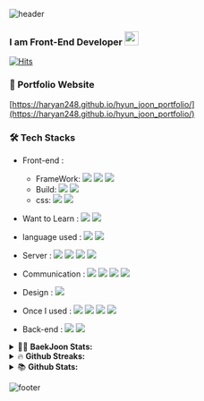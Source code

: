 ![header](https://capsule-render.vercel.app/api?type=waving&color=gradient&height=250&section=header&text=Hyun%20Joon's%20GitHub&fontSize=30)

### I am Front-End Developer <img src="https://media.giphy.com/media/hvRJCLFzcasrR4ia7z/giphy.gif" width="25px">  


<!--
**haryan248/haryan248** is a ✨ _special_ ✨ repository because its `README.md` (this file) appears on your GitHub profile.

Here are some ideas to get you started:

- 🔭 I’m currently working on ...
- 🌱 I’m currently learning ...
- 👯 I’m looking to collaborate on ...
- 🤔 I’m looking for help with ...
- 💬 Ask me about ...
- 📫 How to reach me: ...
- 😄 Pronouns: ...
- ⚡ Fun fact: ...
-->

[![Hits](https://hits.seeyoufarm.com/api/count/incr/badge.svg?url=https%3A%2F%2Fgithub.com%2Fharyan248%2Fhit-counter&count_bg=%2379C83D&title_bg=%23000000&icon=&icon_color=%23E7E7E7&title=hits&edge_flat=false)](https://hits.seeyoufarm.com)

### 🎨 Portfolio Website
[https://haryan248.github.io/hyun_joon_portfolio/](https://haryan248.github.io/hyun_joon_portfolio/)

### 🛠 Tech Stacks
* Front-end : 
  - FrameWork: <span><img src="https://img.shields.io/badge/React-61DAFB?style=flat-square&logo=React&logoColor=white"/></span>
<span><img src="https://img.shields.io/badge/Next.js-000000?style=flat-square&logo=Next.js&logoColor=white"/></span>
<span><img src="https://img.shields.io/badge/Vue.js-4FC08D?style=flat-square&logo=Vue.js&logoColor=white"/></span>
  - Build: <span><img src="https://img.shields.io/badge/Webpack-8DD6F9?style=flat-square&logo=Webpack&logoColor=white"/></span>
<span><img src="https://img.shields.io/badge/Vite-646CFF?style=flat-square&logo=Vite&logoColor=white"/></span>
  - css: <span><img src="https://img.shields.io/badge/Sass-CC6699?style=flat-square&logo=Sass&logoColor=white"/></span>
<span><img src="https://img.shields.io/badge/styled_components-DB7093?style=flat-square&logo=styled-components&logoColor=white"/></span>

* Want to Learn :
<span><img src="https://img.shields.io/badge/Storybook-FF4785?style=flat-square&logo=Storybook&logoColor=white"/></span>
<span><img src="https://img.shields.io/badge/Jest-C21325?style=flat-square&logo=Jest&logoColor=white"/></span>

* language used : <span><img src="https://img.shields.io/badge/JavaScript-F7DF1E?style=flat-square&logo=JavaScript&logoColor=white"/></span>
<span><img src="https://img.shields.io/badge/TypeScript-3178C6?style=flat-square&logo=TypeScript&logoColor=white"/></span>

* Server : <span><img src="https://img.shields.io/badge/Naver Cloud Platform-03C75A?style=flat-square&logo=Naver&logoColor=white"/></span> <span><img src="https://img.shields.io/badge/Amazon AWS-232F3E?style=flat-square&logo=Amazon AWS&logoColor=white"/></span>
<span><img src="https://img.shields.io/badge/NGINX-009639?style=flat-square&logo=NGINX&logoColor=white"/></span>
<span><img src="https://img.shields.io/badge/Ubuntu-E95420?style=flat-square&logo=Ubuntu&logoColor=white"/></span>

* Communication : <span><img src="https://img.shields.io/badge/Microsoft_Teams-6264A7?style=flat-square&logo=Microsoft Teams&logoColor=white"/></span>
<span><img src="https://img.shields.io/badge/Slack-4A154B?style=flat-square&logo=Slack&logoColor=white"/></span>
<span><img src="https://img.shields.io/badge/Jira-0052CC?style=flat-square&logo=Jira&logoColor=white"/></span>
<span><img src="https://img.shields.io/badge/Notion-000000?style=flat-square&logo=Notion&logoColor=white"/></span>

* Design : <span><img src="https://img.shields.io/badge/Figma-F24E1E?style=flat-square&logo=Figma&logoColor=white"/></span>

* Once I used : <span><img src="https://img.shields.io/badge/Java-007396?style=flat-square&logo=Java&logoColor=white"/></span>
<span><img src="https://img.shields.io/badge/Python-3776AB?style=flat-square&logo=Python&logoColor=white"/></span>
<span><img src="https://img.shields.io/badge/C-A8B9CC?style=flat-square&logo=C&logoColor=white"/></span>
<span><img src="https://img.shields.io/badge/Unity-000000?style=flat-square&logo=Unity&logoColor=white"/></span>

* Back-end : <span><img src="https://img.shields.io/badge/MySQL-4479A1?style=flat-square&logo=MySQL&logoColor=white"/></span>
<span><img src="https://img.shields.io/badge/Django-092E20?style=flat-square&logo=Django&logoColor=white"/></span>

<details>
<summary>🤷‍♂️ <b>BaekJoon Stats: </b></summary>
  <br>
<p align="center">
  <img src="http://mazassumnida.wtf/api/v2/generate_badge?boj=haryan96"/>
</p>
</details>

<details>
<summary>&#128293; <b>Github Streaks: </b></summary>
  <br>
<p align = "center">
  <img height="200em" src="https://github-readme-streak-stats.herokuapp.com/?user=haryan248&hide_border=true&theme=vue-dark" />  
</p>
</details>

<details>
<summary>📚 <b>Github Stats: </b></summary>
<br>
<p align = "center">
  <img src="https://github-readme-stats.vercel.app/api?username=haryan248&&show_icons=true&theme=vue-dark&line_height=27"/>
  <img src="https://github-readme-stats.vercel.app/api/top-langs/?username=haryan248&theme=vue-dark&langs_count=3">
</p>
</details>




![footer](https://capsule-render.vercel.app/api?type=waving&color=gradient&height=200&section=footer)

